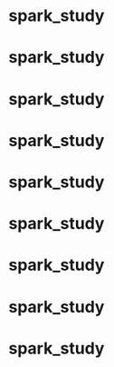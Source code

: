 # spark_study
# spark_study
# spark_study
# spark_study
# spark_study
# spark_study
# spark_study
# spark_study
# spark_study

